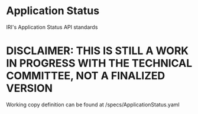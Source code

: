 # Application Status

IRI's Application Status API standards


# DISCLAIMER: THIS IS STILL A WORK IN PROGRESS WITH THE TECHNICAL COMMITTEE, NOT A FINALIZED VERSION
Working copy definition can be found at /specs/ApplicationStatus.yaml
